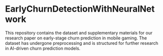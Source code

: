 # EarlyChurnDetectionWithNeuralNetwork
This repository contains the dataset and supplementary materials for our research paper on early-stage churn prediction in mobile gaming. The dataset has undergone preprocessing and is structured for further research in AI-driven churn prediction models.
